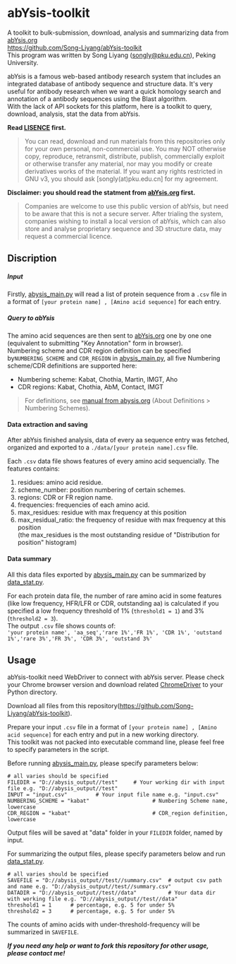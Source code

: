 # abYsis-toolkit
A toolkit to bulk-submission, download, analysis and summarizing data from [abYsis.org](http://www.abysis.org/)  
https://github.com/Song-Liyang/abYsis-toolkit  
This program was written by Song Liyang (songly@pku.edu.cn), Peking University.

abYsis is a famous web-based antibody research system that includes an integrated database of antibody sequence and structure data. It's very useful for antibody research when we want a quick homology search and annotation of a antibody sequences using the Blast algorithm.   
With the lack of API sockets for this platform, here is a toolkit to query, download, analysis, stat the data from abYsis.  

**Read [LISENCE](/LISENCE) first.**
> You can read, download and run materials from this repositories only for your own personal, non-commercial use. You may NOT otherwise copy, reproduce, retransmit, distribute, publish, commercially exploit or otherwise transfer any material, nor may you modify or create derivatives works of the material. If you want any rights restricted in GNU v3, you should ask [songly(at)pku.edu.cn] for my agreement.  

**Disclaimer: you should read the statment from [abYsis.org](http://www.abysis.org/) first.**
> Companies are welcome to use this public version of abYsis, but need to be aware that this is not a secure server. After trialing the system, companies wishing to install a local version of abYsis, which can also store and analyse proprietary sequence and 3D structure data, may request a commercial licence.  

## Discription
##### Input
Firstly, [abysis_main.py](./abysis_main) will read a list of protein sequence from a `.csv` file in a format of `[your protein name] , [Amino acid sequence]` for each entry.  
##### Query to abYsis
The amino acid sequences are then sent to [abYsis.org](http://www.abysis.org/)  one by one one (equivalent to submitting "Key Annotation" form in browser).  
Numbering scheme and CDR region definition can be specified by`NUMBERING_SCHEME` and `CDR_REGION` in [abysis_main.py](./abysis_main), all five Numbering scheme/CDR definitions are supported here:
- Numbering scheme: Kabat, Chothia, Martin, IMGT, Aho
- CDR regions: Kabat, Chothia, AbM, Contact, IMGT

>For definitions, see [manual from abysis.org](http://www.abysis.org/help/index.html) (About Definitions > Numbering Schemes).  

#### Data extraction and saving
After abYsis finished analysis, data of every aa sequence entry was fetched, organized and exported to a `./data/[your protein name].csv` file.  

Each `.csv` data file shows features of every amino acid sequencially. The features contains:
1. residues: amino acid residue.
2. scheme_number: position numbering of certain schemes.
3. regions: CDR or FR region name.
4. frequencies: frequencies of each amino acid.
5. max_residues: residue with max frequency at this position
6. max_residual_ratio: the frequency of residue with max frequency at this position  
(the max_residues is the most outstanding residue of "Distribution for position" histogram)  

#### Data summary
All this data files exported by [abysis_main.py](./abysis_main) can be summarized by [data_stat.py](./data_stat.py).  

For each protein data file, the number of rare amino acid in some features (like low frequency, HFR/LFR or CDR, outstanding aa) is calculated if you specified a low frequency threshold of 1% (`threshold1 = 1`) and 3% (`threshold2 = 3`).  
The output `.csv` file shows counts of:  
`'your protein name', 'aa_seq','rare 1%','FR 1%', 'CDR 1%', 'outstand 1%','rare 3%','FR 3%', 'CDR 3%', 'outstand 3%'`  

## Usage
abYsis-toolkit need WebDriver to connect with abYsis server. Please check your Chrome browser version and download related [ChromeDriver](https://chromedriver.chromium.org/) to your Python directory.  

Download all files from this repository(https://github.com/Song-Liyang/abYsis-toolkit).    

Prepare your input `.csv` file in a format of `[your protein name] , [Amino acid sequence]` for each entry and put in a new working directory.  
This toolkit was not packed into executable command line, please feel free to specify parameters in the script.

Before running [abysis_main.py](./abysis_main), please specify parameters below:
```
# all varies should be specified
FILEDIR = "D://abysis_output//test"     # Your working dir with input file e.g. "D://abysis_output//test"
INPUT = "input.csv"         # Your input file name e.g. "input.csv"
NUMBERING_SCHEME = "kabat"                    # Numbering Scheme name, lowercase
CDR_REGION = "kabat"                          # CDR_region definition, lowercase
```
Output files will be saved at "data" folder in your `FILEDIR` folder, named by input.    

For summarizing the output files, please specify parameters below and run [data_stat.py](./data_stat.py).
```
# all varies should be specified
SAVEFILE = "D://abysis_output//test//summary.csv"  # output csv path and name e.g. "D://abysis_output//test//summary.csv"
DATADIR = "D://abysis_output//test//data"          # Your data dir with working file e.g. "D://abysis_output//test//data"
threshold1 = 1      # percentage, e.g. 5 for under 5%
threshold2 = 3      # percentage, e.g. 5 for under 5%
```
The counts of amino acids with under-threshold-frequency will be summarized in `SAVEFILE`.

***If you need any help or want to fork this repository for other usage, please contact me!***
